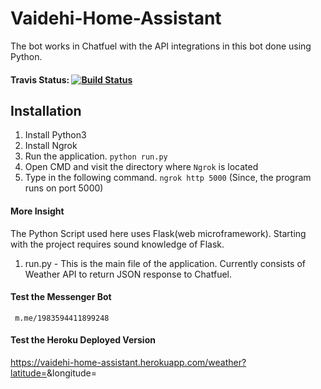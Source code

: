 # Vaidehi-Home-Assistant
The bot works in Chatfuel with the API integrations in this bot done using Python.

#### Travis Status: [![Build Status](https://travis-ci.org/Biswajee/Vaidehi-Home-Assistant.svg?branch=master)](https://travis-ci.org/Biswajee/Vaidehi-Home-Assistant)

## Installation

1. Install Python3
2. Install Ngrok
3. Run the application. `python run.py`
4. Open CMD and visit the directory where `Ngrok` is located
5. Type in the following command. `ngrok http 5000` (Since, the program runs on port 5000)

#### More Insight

The Python Script used here uses Flask(web microframework).
Starting with the project requires sound knowledge of Flask.

1. run.py - This is the main file of the application. Currently consists of Weather API to return JSON response to Chatfuel.


#### Test the Messenger Bot 

	 m.me/1983594411899248

#### Test the Heroku Deployed Version

https://vaidehi-home-assistant.herokuapp.com/weather?latitude=<laitude>&longitude=<longitude>
